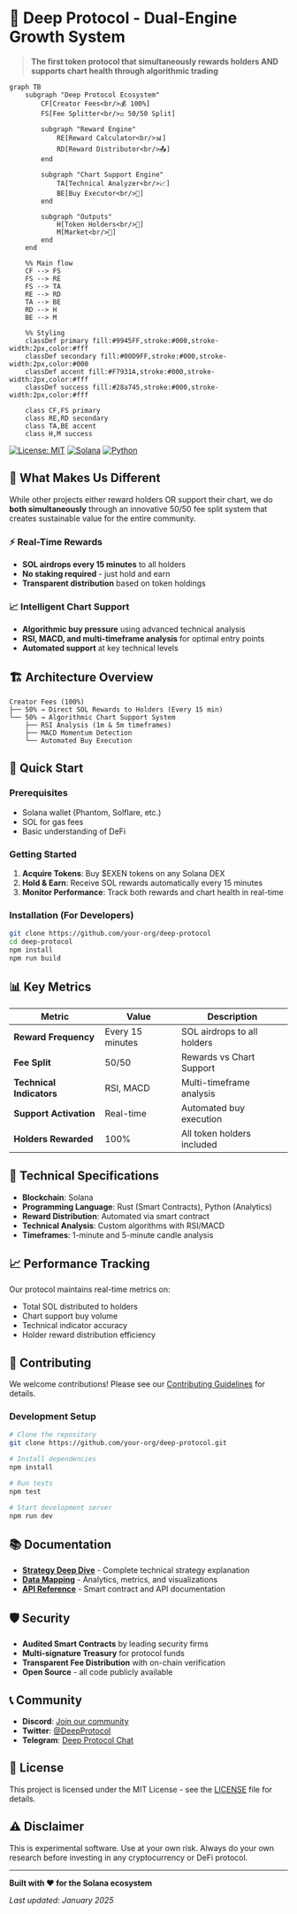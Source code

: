 # 🚀 Deep Protocol - Dual-Engine Growth System

> **The first token protocol that simultaneously rewards holders AND supports chart health through algorithmic trading**

```mermaid
graph TB
    subgraph "Deep Protocol Ecosystem"
        CF[Creator Fees<br/>💰 100%]
        FS[Fee Splitter<br/>⚖️ 50/50 Split]
        
        subgraph "Reward Engine"
            RE[Reward Calculator<br/>📊]
            RD[Reward Distributor<br/>📤]
        end
        
        subgraph "Chart Support Engine"
            TA[Technical Analyzer<br/>📈]
            BE[Buy Executor<br/>🛒]
        end
        
        subgraph "Outputs"
            H[Token Holders<br/>👥]
            M[Market<br/>🏪]
        end
    end
    
    %% Main flow
    CF --> FS
    FS --> RE
    FS --> TA
    RE --> RD
    TA --> BE
    RD --> H
    BE --> M
    
    %% Styling
    classDef primary fill:#9945FF,stroke:#000,stroke-width:2px,color:#fff
    classDef secondary fill:#00D9FF,stroke:#000,stroke-width:2px,color:#000
    classDef accent fill:#F7931A,stroke:#000,stroke-width:2px,color:#fff
    classDef success fill:#28a745,stroke:#000,stroke-width:2px,color:#fff
    
    class CF,FS primary
    class RE,RD secondary
    class TA,BE accent
    class H,M success
```

[![License: MIT](https://img.shields.io/badge/License-MIT-yellow.svg)](https://opensource.org/licenses/MIT)
[![Solana](https://img.shields.io/badge/Built%20on-Solana-9945FF?logo=solana&logoColor=white)](https://solana.com/)
[![Python](https://img.shields.io/badge/Python-3.8+-blue?logo=python&logoColor=white)](https://python.org/)

## 🎯 What Makes Us Different

While other projects either reward holders OR support their chart, we do **both simultaneously** through an innovative 50/50 fee split system that creates sustainable value for the entire community.

### ⚡ Real-Time Rewards
- **SOL airdrops every 15 minutes** to all holders
- **No staking required** - just hold and earn
- **Transparent distribution** based on token holdings

### 📈 Intelligent Chart Support
- **Algorithmic buy pressure** using advanced technical analysis
- **RSI, MACD, and multi-timeframe analysis** for optimal entry points
- **Automated support** at key technical levels

## 🏗️ Architecture Overview

```
Creator Fees (100%)
├── 50% → Direct SOL Rewards to Holders (Every 15 min)
└── 50% → Algorithmic Chart Support System
    ├── RSI Analysis (1m & 5m timeframes)
    ├── MACD Momentum Detection
    └── Automated Buy Execution
```

## 🚀 Quick Start

### Prerequisites
- Solana wallet (Phantom, Solflare, etc.)
- SOL for gas fees
- Basic understanding of DeFi

### Getting Started
1. **Acquire Tokens**: Buy $EXEN tokens on any Solana DEX
2. **Hold & Earn**: Receive SOL rewards automatically every 15 minutes
3. **Monitor Performance**: Track both rewards and chart health in real-time

### Installation (For Developers)
```bash
git clone https://github.com/your-org/deep-protocol
cd deep-protocol
npm install
npm run build
```

## 📊 Key Metrics

| Metric | Value | Description |
|--------|-------|-------------|
| **Reward Frequency** | Every 15 minutes | SOL airdrops to all holders |
| **Fee Split** | 50/50 | Rewards vs Chart Support |
| **Technical Indicators** | RSI, MACD | Multi-timeframe analysis |
| **Support Activation** | Real-time | Automated buy execution |
| **Holders Rewarded** | 100% | All token holders included |

## 🔧 Technical Specifications

- **Blockchain**: Solana
- **Programming Language**: Rust (Smart Contracts), Python (Analytics)
- **Reward Distribution**: Automated via smart contract
- **Technical Analysis**: Custom algorithms with RSI/MACD
- **Timeframes**: 1-minute and 5-minute candle analysis

## 📈 Performance Tracking

Our protocol maintains real-time metrics on:
- Total SOL distributed to holders
- Chart support buy volume
- Technical indicator accuracy
- Holder reward distribution efficiency

## 🤝 Contributing

We welcome contributions! Please see our [Contributing Guidelines](CONTRIBUTING.md) for details.

### Development Setup
```bash
# Clone the repository
git clone https://github.com/your-org/deep-protocol.git

# Install dependencies
npm install

# Run tests
npm test

# Start development server
npm run dev
```

## 📚 Documentation

- [**Strategy Deep Dive**](docs/STRATEGY.md) - Complete technical strategy explanation
- [**Data Mapping**](docs/DATA_MAPPING.md) - Analytics, metrics, and visualizations
- [**API Reference**](docs/API.md) - Smart contract and API documentation

## 🛡️ Security

- **Audited Smart Contracts** by leading security firms
- **Multi-signature Treasury** for protocol funds
- **Transparent Fee Distribution** with on-chain verification
- **Open Source** - all code publicly available

## 📞 Community

- **Discord**: [Join our community](https://discord.gg/deep-protocol)
- **Twitter**: [@DeepProtocol](https://twitter.com/deep_protocol)
- **Telegram**: [Deep Protocol Chat](https://t.me/deep_protocol)

## 📄 License

This project is licensed under the MIT License - see the [LICENSE](LICENSE) file for details.

## ⚠️ Disclaimer

This is experimental software. Use at your own risk. Always do your own research before investing in any cryptocurrency or DeFi protocol.

---

**Built with ❤️ for the Solana ecosystem**

*Last updated: January 2025*
